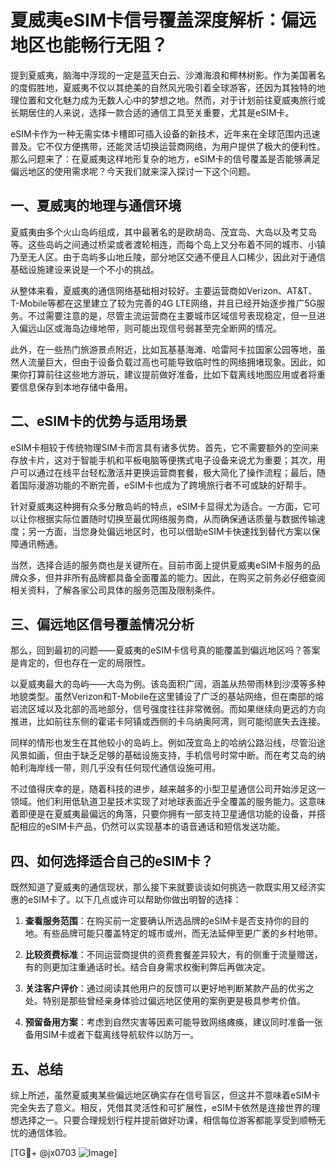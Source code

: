 # 夏威夷eSIM卡信号覆盖深度解析：偏远地区也能畅行无阻？

提到夏威夷，脑海中浮现的一定是蓝天白云、沙滩海浪和椰林树影。作为美国著名的度假胜地，夏威夷不仅以其绝美的自然风光吸引着全球游客，还因为其独特的地理位置和文化魅力成为无数人心中的梦想之地。然而，对于计划前往夏威夷旅行或长期居住的人来说，选择一款合适的通信工具至关重要，尤其是eSIM卡。

eSIM卡作为一种无需实体卡槽即可插入设备的新技术，近年来在全球范围内迅速普及。它不仅方便携带，还能灵活切换运营商网络，为用户提供了极大的便利性。那么问题来了：在夏威夷这样地形复杂的地方，eSIM卡的信号覆盖是否能够满足偏远地区的使用需求呢？今天我们就来深入探讨一下这个问题。

## 一、夏威夷的地理与通信环境

夏威夷由多个火山岛屿组成，其中最著名的是欧胡岛、茂宜岛、大岛以及考艾岛等。这些岛屿之间通过桥梁或者渡轮相连，而每个岛上又分布着不同的城市、小镇乃至无人区。由于岛屿多山地丘陵，部分地区交通不便且人口稀少，因此对于通信基础设施建设来说是一个不小的挑战。

从整体来看，夏威夷的通信网络基础相对较好。主要运营商如Verizon、AT&T、T-Mobile等都在这里建立了较为完善的4G LTE网络，并且已经开始逐步推广5G服务。不过需要注意的是，尽管主流运营商在主要城市区域信号表现稳定，但一旦进入偏远山区或海岛边缘地带，则可能出现信号弱甚至完全断网的情况。

此外，在一些热门旅游景点附近，比如瓦基基海滩、哈雷阿卡拉国家公园等地，虽然人流量巨大，但由于设备负载过高也可能导致临时性的网络拥堵现象。因此，如果你打算前往这些地方游玩，建议提前做好准备，比如下载离线地图应用或者将重要信息保存到本地存储中备用。

## 二、eSIM卡的优势与适用场景

eSIM卡相较于传统物理SIM卡而言具有诸多优势。首先，它不需要额外的空间来存放卡片，这对于智能手机和平板电脑等便携式电子设备来说尤为重要；其次，用户可以通过在线平台轻松激活并更换运营商套餐，极大简化了操作流程；最后，随着国际漫游功能的不断完善，eSIM卡也成为了跨境旅行者不可或缺的好帮手。

针对夏威夷这种拥有众多分散岛屿的特点，eSIM卡显得尤为适合。一方面，它可以让你根据实际位置随时切换至最优网络服务商，从而确保通话质量与数据传输速度；另一方面，当您身处偏远地区时，也可以借助eSIM卡快速找到替代方案以保障通讯畅通。

当然，选择合适的服务商也是关键所在。目前市面上提供夏威夷eSIM卡服务的品牌众多，但并非所有品牌都具备全面覆盖的能力。因此，在购买之前务必仔细查阅相关资料，了解各家公司具体的服务范围及限制条件。

## 三、偏远地区信号覆盖情况分析

那么，回到最初的问题——夏威夷的eSIM卡信号真的能覆盖到偏远地区吗？答案是肯定的，但也存在一定的局限性。

以夏威夷最大的岛屿——大岛为例。该岛面积广阔，涵盖从热带雨林到沙漠等多种地貌类型。虽然Verizon和T-Mobile在这里铺设了广泛的基站网络，但在南部的熔岩流区域以及北部的高地部分，信号强度往往非常微弱。而如果继续向更远的方向推进，比如前往东侧的霍诺卡阿镇或西侧的卡乌纳奥阿湾，则可能彻底失去连接。

同样的情形也发生在其他较小的岛屿上。例如茂宜岛上的哈纳公路沿线，尽管沿途风景如画，但由于缺乏足够的基础设施支持，手机信号时常中断。而在考艾岛的纳帕利海岸线一带，则几乎没有任何现代通信设施可用。

不过值得庆幸的是，随着科技的进步，越来越多的小型卫星通信公司开始涉足这一领域。他们利用低轨道卫星技术实现了对地球表面近乎全覆盖的服务能力。这意味着即便是在夏威夷最偏远的角落，只要你拥有一部支持卫星通信功能的设备，并搭配相应的eSIM卡产品，仍然可以实现基本的语音通话和短信发送功能。

## 四、如何选择适合自己的eSIM卡？

既然知道了夏威夷的通信现状，那么接下来就要谈谈如何挑选一款既实用又经济实惠的eSIM卡了。以下几点或许可以帮助你做出明智的选择：

1. **查看服务范围**：在购买前一定要确认所选品牌的eSIM卡是否支持你的目的地。有些品牌可能只覆盖特定的城市或州，而无法延伸至更广袤的乡村地带。

2. **比较资费标准**：不同运营商提供的资费套餐差异较大，有的侧重于流量赠送，有的则更加注重通话时长。结合自身需求权衡利弊后再做决定。

3. **关注客户评价**：通过阅读其他用户的反馈可以更好地判断某款产品的优劣之处。特别是那些曾经亲身体验过偏远地区使用的案例更是极具参考价值。

4. **预留备用方案**：考虑到自然灾害等因素可能导致网络瘫痪，建议同时准备一张备用SIM卡或者下载离线导航软件以防万一。

## 五、总结

综上所述，虽然夏威夷某些偏远地区确实存在信号盲区，但这并不意味着eSIM卡完全失去了意义。相反，凭借其灵活性和可扩展性，eSIM卡依然是连接世界的理想选择之一。只要合理规划行程并提前做好功课，相信每位游客都能享受到顺畅无忧的通信体验。

[TG💪+ @jx0703 ![Image](https://github.com/user-attachments/assets/dbca1d08-cadb-493c-b0ec-ad6f7a83f270)]